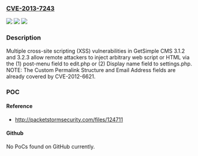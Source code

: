 ### [CVE-2013-7243](https://cve.mitre.org/cgi-bin/cvename.cgi?name=CVE-2013-7243)
![](https://img.shields.io/static/v1?label=Product&message=n%2Fa&color=blue)
![](https://img.shields.io/static/v1?label=Version&message=n%2Fa&color=blue)
![](https://img.shields.io/static/v1?label=Vulnerability&message=n%2Fa&color=brighgreen)

### Description

Multiple cross-site scripting (XSS) vulnerabilities in GetSimple CMS 3.1.2 and 3.2.3 allow remote attackers to inject arbitrary web script or HTML via the (1) post-menu field to edit.php or (2) Display name field to settings.php.  NOTE: The Custom Permalink Structure and Email Address fields are already covered by CVE-2012-6621.

### POC

#### Reference
- http://packetstormsecurity.com/files/124711

#### Github
No PoCs found on GitHub currently.

